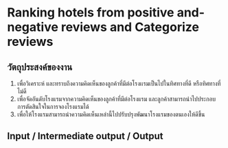 # Ranking hotels from positive and-negative reviews and Categorize reviews

## วัตถุประสงค์ของงาน
1. เพื่อวิเคราะห์ และทราบถึงความคิดเห็นของลูกค้าที่มีต่อโรงเเรมเป็นไปในทิศทางที่ดี หรือทิศทางที่ไม่ดี
2. เพื่อจัดอันดับโรงแรมจากความคิดเห็นของลูกค้าที่มีต่อโรงแรม และลูกค้าสามารถนำไปประกอบการตัดสินใจในการจองโรงแรมได้
3. เพื่อให้โรงแรมสามารถนำความคิดเห็นเหล่านี้ไปปรับปรุงพัฒนาโรงแรมของตนเองให้ดีขึ้น

## Input / Intermediate output / Output
